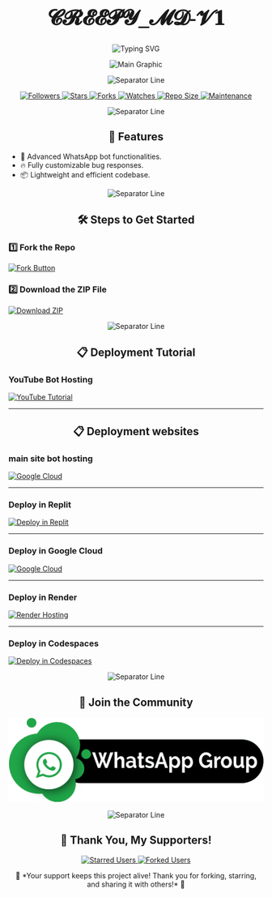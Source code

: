  <p align="center">
  <h1 align="center" style="font-family: 'EB Garamond'; font-size: 3em;">𝓒𝓡𝓔𝓔𝓟𝓨_𝓜𝓓-𝓥𝟏</h1>
</p>

<p align="center">
  <img src="https://readme-typing-svg.demolab.com?font=EB+Garamond&weight=900&size=30&duration=4000&pause=1000&width=435&lines=My+Name+is+𝓒𝓡𝓔𝓔𝓟𝓨_𝓜𝓓+𝓥𝟏;Created+by+𝒟𝒶𝓃𝓃𝓎;Fork+Me+and+Enjoy!" alt="Typing SVG" />
</p>

<p align="center">
  <img src="https://files.catbox.moe/f6j3fl.jpeg" alt="Main Graphic" />
</p>

<p align="center">
  <img src="https://raw.githubusercontent.com/andreasbm/readme/master/assets/lines/rainbow.png" alt="Separator Line" />
</p>

<p align="center">
  <a href="https://github.com/DannyTech20?tab=followers">
    <img src="https://img.shields.io/github/followers/DannyTech20?label=Followers&style=for-the-badge&logo=github" alt="Followers" />
  </a>
  <a href="https://github.com/DannyTech20/CREEPY_MD-V1/stargazers/">
    <img src="https://img.shields.io/github/stars/DannyTech20/CREEPY_MD-V1?color=blue&style=for-the-badge&logo=starship" alt="Stars" />
  </a>
  <a href="https://github.com/DannyTech20/CREEPY_MD-V1/network/members">
    <img src="https://img.shields.io/github/forks/DannyTech20/CREEPY_MD-V1?color=red&style=for-the-badge&logo=git" alt="Forks" />
  </a>
  <a href="https://github.com/DannyTech20/CREEPY_MD-V1/watchers">
    <img src="https://img.shields.io/github/watchers/DannyTech20/CREEPY_MD-V1?label=Watches&style=for-the-badge&color=brightgreen" alt="Watches" />
  </a>
  <a href="https://github.com/DannyTech20/CREEPY_MD-V1/">
    <img src="https://img.shields.io/github/repo-size/DannyTech20/CREEPY_MD-V1?style=for-the-badge&color=orange" alt="Repo Size" />
  </a>
  <a href="https://github.com/DannyTech20/CREEPY_MD-V1/graphs/commit-activity">
    <img src="https://img.shields.io/badge/Maintained%3F-Yes-yellow?style=for-the-badge" alt="Maintenance" />
  </a>
</p>

<p align="center">
  <img src="https://raw.githubusercontent.com/andreasbm/readme/master/assets/lines/rainbow.png" alt="Separator Line" />
</p>

<h2 align="center">🚀 Features</h2>

- 🌟 Advanced WhatsApp bot functionalities.
- 🔥 Fully customizable bug responses.
- 📦 Lightweight and efficient codebase.

<p align="center">
  <img src="https://raw.githubusercontent.com/andreasbm/readme/master/assets/lines/rainbow.png" alt="Separator Line" />
</p>

<h2 align="center">🛠️ Steps to Get Started</h2>

<h3 align="left">1️⃣ Fork the Repo</h3>
<p align="left">
  <a href="https://github.com/DannyTech20/CREEPY_MD-V1/fork">
    <img src="https://img.shields.io/badge/Fork%20Repo-black?style=for-the-badge&logo=github" alt="Fork Button" />
  </a>
</p>

<h3 align="left">2️⃣ Download the ZIP File</h3>
<p align="left">
  <a href="https://github.com/DannyTech20/CREEPY_MD-V1/archive/refs/heads/main.zip">
    <img src="https://img.shields.io/badge/Download%20ZIP-blue?style=for-the-badge&logo=files" alt="Download ZIP" />
  </a>
</p>

<p align="center">
  <img src="https://raw.githubusercontent.com/andreasbm/readme/master/assets/lines/rainbow.png" alt="Separator Line" />
</p>

<h2 align="center">📋 Deployment Tutorial</h2>

### YouTube Bot Hosting  
<a href="https://youtu.be/HBUWUVVRzf4?si=4CvKunyL6Wm0Qwm1" target="_blank">
  <img src="https://img.shields.io/badge/YouTube-FF0000?style=for-the-badge&logo=youtube&logoColor=white" alt="YouTube Tutorial" />
</a>

---
<h2 align="center">📋 Deployment websites</h2>

### main site bot hosting
<a href="https://bot-hosting.net/?aff=1297254811795722383" target="_blank">
  <img src="https://img.shields.io/badge/Google%20Cloud-4285F4?style=for-the-badge&logo=google-cloud&logoColor=white" alt="Google Cloud" />
</a>

---

### Deploy in Replit  
<a href="https://repl.it/github.com/DannyTech20/CREEPY_MD-V1" target="_blank">
  <img src="https://img.shields.io/badge/Replit-orange?style=for-the-badge&logo=replit" alt="Deploy in Replit" />
</a>

---

### Deploy in Google Cloud  
<a href="https://cloud.google.com/shell/?aff=1097457675723341836" target="_blank">
  <img src="https://img.shields.io/badge/Google%20Cloud-4285F4?style=for-the-badge&logo=google-cloud&logoColor=white" alt="Google Cloud" />
</a>

---

### Deploy in Render  
<a href="https://dashboard.render.com" target="_blank">
  <img src="https://img.shields.io/badge/Render-maroon?style=for-the-badge&logo=render" alt="Render Hosting" />
</a>

---

### Deploy in Codespaces  
<a href="https://github.com/codespaces/new" target="_blank">
  <img src="https://img.shields.io/badge/Codespaces-navy?style=for-the-badge&logo=visual-studio-code" alt="Deploy in Codespaces" />
</a>

<p align="center">
  <img src="https://raw.githubusercontent.com/andreasbm/readme/master/assets/lines/rainbow.png" alt="Separator Line" />
</p>

<h2 align="center">📲 Join the Community</h2>

<a href="https://whatsapp.com/channel/0029VacQFw65Ui2gGv0Kwk1r" target="_blank">
  <img src="https://raw.githubusercontent.com/Neeraj-x0/Neeraj-x0/main/photos/suddidina-join-whatsapp.png" alt="Join WhatsApp" />
</a>

<p align="center">
  <img src="https://raw.githubusercontent.com/andreasbm/readme/master/assets/lines/rainbow.png" alt="Separator Line" />
</p>

<h2 align="center">🎉 Thank You, My Supporters!</h2>

<p align="center">
  <a href="https://github.com/DannyTech20/CREEPY_MD-V1/stargazers">
    <img src="https://img.shields.io/badge/Stars-User%20List-blue?style=for-the-badge&logo=starship" alt="Starred Users" />
  </a>
  <a href="https://github.com/DannyTech20/CREEPY_MD-V1/network/members">
    <img src="https://img.shields.io/badge/Forked%20By-User%20List-green?style=for-the-badge&logo=github" alt="Forked Users" />
  </a>
</p>

<p align="center">
  🌟 *Your support keeps this project alive! Thank you for forking, starring, and sharing it with others!* 🌟
</p>
